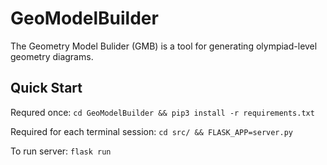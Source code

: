 # GeoModelBuilder

The Geometry Model Bulider (GMB) is a tool for generating olympiad-level geometry diagrams.

## Quick Start

Requred once: `cd GeoModelBuilder && pip3 install -r requirements.txt`

Required for each terminal session: `cd src/ && FLASK_APP=server.py`

To run server: `flask run`